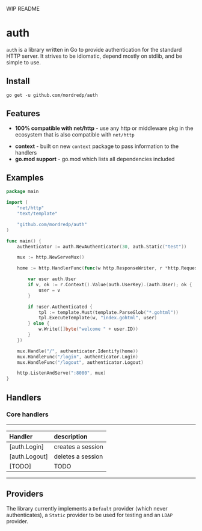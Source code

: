 WIP README

# auth
`auth` is a library written in Go to provide authentication for the standard HTTP server.
It strives to be idiomatic, depend mostly on stdlib, and be simple to use.

## Install
`go get -u github.com/mordredp/auth`

## Features
* **100% compatible with net/http** - use any http or middleware pkg in the ecosystem that is also compatible with `net/http`
<!---
* **No external dependencies** - plain ol' Go stdlib + `net/http`
-->
* **context** - built on new `context` package to pass information to the handlers
* **go.mod support** - go.mod which lists all dependencies included

## Examples
```go
package main

import (
	"net/http"
	"text/template"

	"github.com/mordredp/auth"
)

func main() {
	authenticator := auth.NewAuthenticator(30, auth.Static("test"))

	mux := http.NewServeMux()

	home := http.HandlerFunc(func(w http.ResponseWriter, r *http.Request) {

		var user auth.User
		if v, ok := r.Context().Value(auth.UserKey).(auth.User); ok {
			user = v
		}

		if !user.Authenticated {
			tpl := template.Must(template.ParseGlob("*.gohtml"))
			tpl.ExecuteTemplate(w, "index.gohtml", user)
		} else {
			w.Write([]byte("welcome " + user.ID))
		}
	})

	mux.Handle("/", authenticator.Identify(home))
	mux.HandleFunc("/login", authenticator.Login)
	mux.HandleFunc("/logout", authenticator.Logout)

	http.ListenAndServe(":8080", mux)
}
```

## Handlers
### Core handlers
------------------------------------------------------
| Handler                | description               |
| :--------------------- | :------------------------ |
| [auth.Login]           | creates a session         |
| [auth.Logout]          | deletes a session         |
| [TODO]                 | TODO                      |
------------------------------------------------------

## Providers
The library currently implements a `Default` provider (which never authenticates), a `Static` provider to be used for testing and an `LDAP` provider.


